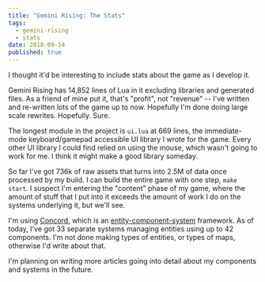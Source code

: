 ```yaml
---
title: "Gemini Rising: The Stats"
tags:
  - gemini-rising
  - stats
date: 2018-09-14
published: true
---
```


I thought it'd be interesting to include stats about the game as I develop it.

<!--more-->

 Gemini Rising has 14,852 lines of Lua in it excluding libraries and generated files. As a friend of mine put it, that's "profit", not "revenue" -- I've written and re-written lots of the game up to now. Hopefully I'm done doing large scale rewrites. Hopefully. Sure.

 The longest module in the project is `ui.lua` at 669 lines, the immediate-mode keyboard/gamepad accessible UI library I wrote for the game. Every other UI library I could find relied on using the mouse, which wasn't going to work for me. I think it might make a good library someday.

So far I've got 736k of raw assets that turns into 2.5M of data once processed by my build. I can build the entire game with one step, `make start`. I suspect I'm entering the "content" phase of my game, where the amount of stuff that I put into it exceeds the amount of work I do on the systems underlying it, but we'll see.

I'm using [Concord][], which is an [entity-component-system][ecs] framework. As of today, I've got 33 separate systems managing entities using up to 42 components. I'm not done making types of entities, or types of maps, otherwise I'd write about that.

I'm planning on writing more articles going into detail about my components and systems in the future.


[concord]: https://github.com/Tjakka5/Concord
[ecs]: https://en.wikipedia.org/wiki/Entity%E2%80%93component%E2%80%93system
